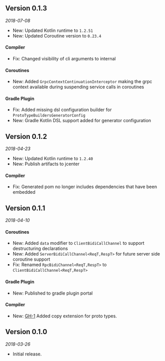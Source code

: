 ## Version 0.1.3
_2018-07-08_

* New: Updated Kotlin runtime to ```1.2.51```
* New: Updated Coroutine version to ```0.23.4```

#### Compiler
* Fix: Changed visibility of cli arguments to internal    

#### Coroutines
* New: Added ```GrpcContextContinuationInterceptor``` making the grpc context available during suspending service calls in coroutines 

#### Gradle Plugin 
* Fix: Added missing dsl configuration builder for ```ProtoTypeBuildersGeneratorConfig```
* New: Gradle Kotlin DSL support added for generator configuration 

## Version 0.1.2
_2018-04-23_

* New: Updated Kotlin runtime to ```1.2.40```
* New: Publish artifacts to jcenter

#### Compiler
* Fix: Generated pom no longer includes dependencies that have been embedded 

## Version 0.1.1
_2018-04-10_

#### Coroutines
* New: Added ```data``` modifier to ```ClientBidiCallChannel``` to support destructuring declarations
* New: Added ```ServerBidiCallChannel<ReqT,RespT>``` for future server side coroutine support 
* Fix: Renamed ```RpcBidiChannel<ReqT,RespT>``` to ```ClientBidiCallChannel<ReqT,RespT>``` 

#### Gradle Plugin 
* New: Published to gradle plugin portal

#### Compiler
* New: [GH-1](https://github.com/marcoferrer/kroto-plus/issues/1) Added copy extension for proto types.

## Version 0.1.0
_2018-03-26_

 * Initial release.